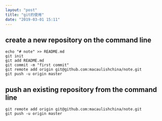 ```yaml
---
layout: "post"
title: "git的使用"
date: "2019-03-01 15:11"
---
```



## create a new repository on the command line
```
echo "# note" >> README.md
git init
git add README.md
git commit -m "first commit"
git remote add origin git@github.com:macaulishchina/note.git
git push -u origin master
```

## push an existing repository from the command line
```
git remote add origin git@github.com:macaulishchina/note.git
git push -u origin master
```
